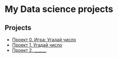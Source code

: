 # My Data science projects

## Projects

* [Проект 0. Игра: Угадай число](https://github.com/Dzhambul/Data_science_SF/project_0)
* [Проект 1. Угадай число](_____)
* [Проект 2. ______](_____)